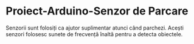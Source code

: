 # Proiect-Arduino-Senzor de Parcare
   Senzorii sunt folosiți ca ajutor suplimentar atunci când parchezi. Acești senzori folosesc sunete de frecvență înaltă pentru a detecta obiectele. 
